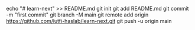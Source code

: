 echo "# learn-next" >> README.md
git init
git add README.md
git commit -m "first commit"
git branch -M main
git remote add origin https://github.com/lutfi-haslab/learn-next.git
git push -u origin main